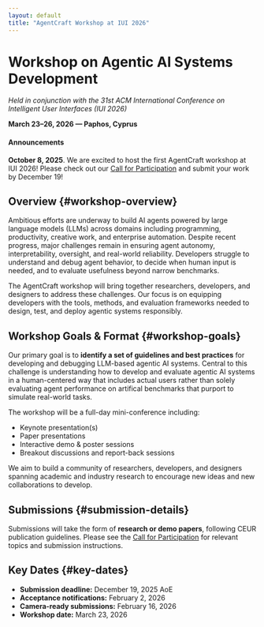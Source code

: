 ```yaml
---
layout: default
title: "AgentCraft Workshop at IUI 2026"
---
```


# Workshop on Agentic AI Systems Development

*Held in conjunction with the 31st ACM International Conference on Intelligent User Interfaces (IUI 2026)*

**March 23–26, 2026 — Paphos, Cyprus**

<div class="card">
    <h4>Announcements</h4>
    <p><strong>October 8, 2025</strong>. We are excited to host the first AgentCraft workshop at IUI 2026! Please check out our <a href="/cfp">Call for Participation</a> and submit your work by December 19!</p>
</div>

## Overview {#workshop-overview}

Ambitious efforts are underway to build AI agents powered by large language models (LLMs) across domains including programming, productivity, creative work, and enterprise automation. Despite recent progress, major challenges remain in ensuring agent autonomy, interpretability, oversight, and real-world reliability. Developers struggle to understand and debug agent behavior, to decide when human input is needed, and to evaluate usefulness beyond narrow benchmarks.

The AgentCraft workshop will bring together researchers, developers, and designers to address these challenges. Our focus is on equipping developers with the tools, methods, and evaluation frameworks needed to design, test, and deploy agentic systems responsibly.

## Workshop Goals & Format {#workshop-goals}

Our primary goal is to **identify a set of guidelines and best practices** for developing and debugging LLM-based agentic AI systems. Central to this challenge is understanding how to develop and evaluate agentic AI systems in a human-centered way that includes actual users rather than solely evaluating agent performance on artifical benchmarks that purport to simulate real-world tasks.

The workshop will be a full-day mini-conference including:

- Keynote presentation(s)
- Paper presentations
- Interactive demo & poster sessions
- Breakout discussions and report-back sessions

We aim to build a community of researchers, developers, and designers spanning academic and industry research to encourage new ideas and new collaborations to develop.

## Submissions {#submission-details}

Submissions will take the form of **research or demo papers**, following CEUR publication guidelines. Please see the [Call for Participation](cfp) for relevant topics and submission instructions.

## Key Dates {#key-dates}

- **Submission deadline:** December 19, 2025 AoE <a href="https://time.is/Anywhere_on_Earth" target="_blank"><i class="fa-solid fa-clock"></i></a>
- **Acceptance notifications:** February 2, 2026
- **Camera-ready submissions:** February 16, 2026
- **Workshop date:** March 23, 2026
